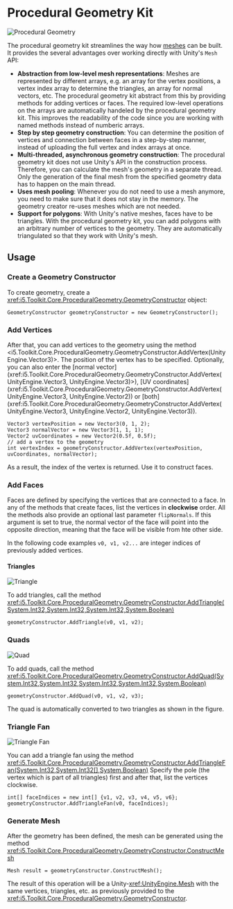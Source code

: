 # Procedural Geometry Kit

![Procedural Geometry](../resources/Logos/ProceduralGeometry.svg)

The procedural geometry kit streamlines the way how [meshes](xref:UnityEngine.Mesh) can be built.
It provides the several advantages over working directly with Unity's `Mesh` API:

- **Abstraction from low-level mesh representations**: Meshes are represented by different arrays, e.g. an array for the vertex positions, a vertex index array to determine the triangles, an array for normal vectors, etc.
  The procedural geometry kit abstract from this by providing methods for adding vertices or faces. 
  The required low-level operations on the arrays are automatically handeled by the procedural geometry kit.
  This improves the readability of the code since you are working with named methods instead of numberic arrays.
- **Step by step geometry construction**: You can determine the position of vertices and connection between faces in a step-by-step manner, instead of uploading the full vertex and index arrays at once.
- **Multi-threaded, asynchronous geometry construction**: The procedural geometry kit does not use Unity's API in the construction process.
  Therefore, you can calculate the mesh's geometry in a separate thread.
  Only the generation of the final mesh from the specified geometry data has to happen on the main thread.
- **Uses mesh pooling**: Whenever you do not need to use a mesh anymore, you need to make sure that it does not stay in the memory.
  The geometry creator re-uses meshes which are not needed.
- **Support for polygons**: With Unity's native meshes, faces have to be triangles.
  With the procedural geometry kit, you can add polygons with an arbitrary number of vertices to the geometry.
  They are automatically triangulated so that they work with Unity's mesh.

## Usage

### Create a Geometry Constructor

To create geometry, create a <xref:i5.Toolkit.Core.ProceduralGeometry.GeometryConstructor> object:

```[C#]
GeometryConstructor geometryConstructor = new GeometryConstructor();
```

### Add Vertices

After that, you can add vertices to the geometry using the method <i5.Toolkit.Core.ProceduralGeometry.GeometryConstructor.AddVertex(UnityEngine.Vector3)>.
The position of the vertex has to be specified.
Optionally, you can also enter the [normal vector](xref:i5.Toolkit.Core.ProceduralGeometry.GeometryConstructor.AddVertex(UnityEngine.Vector3, UnityEngine.Vector3)>), [UV coordinates](xref:i5.Toolkit.Core.ProceduralGeometry.GeometryConstructor.AddVertex(UnityEngine.Vector3, UnityEngine.Vector2)) or [both](xref:i5.Toolkit.Core.ProceduralGeometry.GeometryConstructor.AddVertex(UnityEngine.Vector3, UnityEngine.Vector2, UnityEngine.Vector3)).


```[C#]
Vector3 vertexPosition = new Vector3(0, 1, 2);
Vector3 normalVector = new Vector3(1, 1, 1);
Vector2 uvCoordinates = new Vector2(0.5f, 0.5f);
// add a vertex to the geometry
int vertexIndex = geometryConstructor.AddVertex(vertexPosition, uvCoordinates, normalVector);
```

As a result, the index of the vertex is returned.
Use it to construct faces.

### Add Faces

Faces are defined by specifying the vertices that are connected to a face.
In any of the methods that create faces, list the vertices in **clockwise** order.
All the methods also provide an optional last parameter `flipNormals`.
If this argument is set to true, the normal vector of the face will point into the opposite direction, meaning that the face will be visible from hte other side.

In the following code examples `v0, v1, v2...` are integer indices of previously added vertices.

#### Triangles

![Triangle](../resources/ProceduralGeometry/Triangle.svg)

To add triangles, call the method <xref:i5.Toolkit.Core.ProceduralGeometry.GeometryConstructor.AddTriangle(System.Int32,System.Int32,System.Int32,System.Boolean)>
```[C#]
geometryConstructor.AddTriangle(v0, v1, v2);
```

### Quads

![Quad](../resources/ProceduralGeometry/Quad.svg)

To add quads, call the method <xref:i5.Toolkit.Core.ProceduralGeometry.GeometryConstructor.AddQuad(System.Int32,System.Int32,System.Int32,System.Int32,System.Boolean)>
```[C#]
geometryConstructor.AddQuad(v0, v1, v2, v3);
```
The quad is automatically converted to two triangles as shown in the figure.

### Triangle Fan

![Triangle Fan](../resources/ProceduralGeometry/TriangleFan.svg)

You can add a triangle fan using the method <xref:i5.Toolkit.Core.ProceduralGeometry.GeometryConstructor.AddTriangleFan(System.Int32,System.Int32[],System.Boolean)>
Specify the pole (the vertex which is part of all triangles) first and after that, list the vertices clockwise.

```[C#]
int[] faceIndices = new int[] {v1, v2, v3, v4, v5, v6};
geometryConstructor.AddTriangleFan(v0, faceIndices);
```

### Generate Mesh

After the geometry has been defined, the mesh can be generated using the method <xref:i5.Toolkit.Core.ProceduralGeometry.GeometryConstructor.ConstructMesh>

```[C#]
Mesh result = geometryConstructor.ConstructMesh();
```

The result of this operation will be a Unity-<xref:UnityEngine.Mesh> with the same vertices, triangles, etc. as previously provided to the <xref:i5.Toolkit.Core.ProceduralGeometry.GeometryConstructor>.